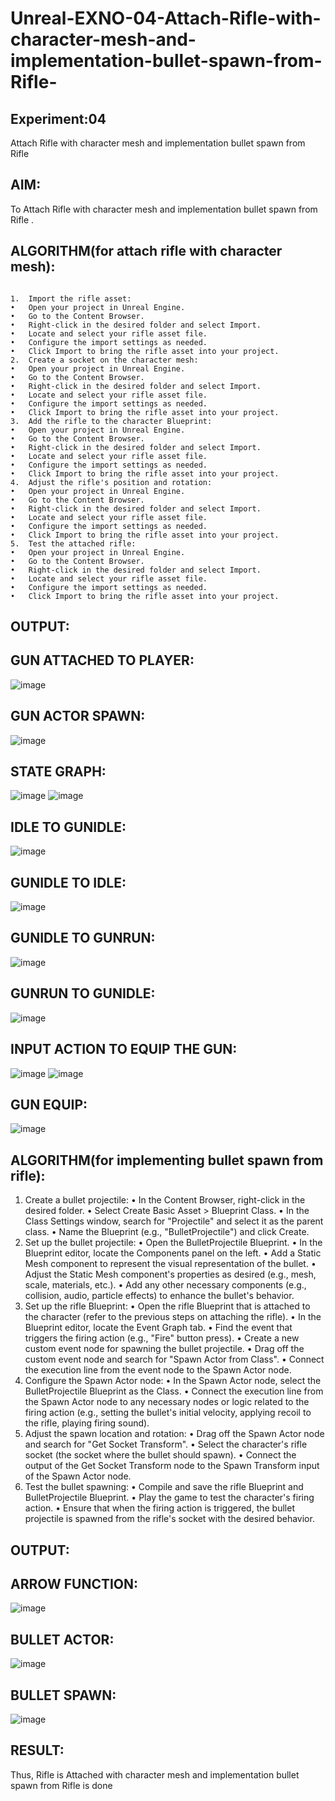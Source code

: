 # Unreal-EXNO-04-Attach-Rifle-with-character-mesh-and-implementation-bullet-spawn-from-Rifle-
## Experiment:04 
Attach Rifle with character mesh and implementation bullet spawn from Rifle
## AIM:
To Attach Rifle with character mesh and implementation bullet spawn from Rifle .

## ALGORITHM(for attach rifle with character mesh):
```

1.	Import the rifle asset:	
•	Open your project in Unreal Engine.
•	Go to the Content Browser.
•	Right-click in the desired folder and select Import.
•	Locate and select your rifle asset file.
•	Configure the import settings as needed.
•	Click Import to bring the rifle asset into your project.
2.	Create a socket on the character mesh:	
•	Open your project in Unreal Engine.
•	Go to the Content Browser.
•	Right-click in the desired folder and select Import.
•	Locate and select your rifle asset file.
•	Configure the import settings as needed.
•	Click Import to bring the rifle asset into your project.
3.	Add the rifle to the character Blueprint:	
•	Open your project in Unreal Engine.
•	Go to the Content Browser.
•	Right-click in the desired folder and select Import.
•	Locate and select your rifle asset file.
•	Configure the import settings as needed.
•	Click Import to bring the rifle asset into your project.
4.	Adjust the rifle's position and rotation:	
•	Open your project in Unreal Engine.
•	Go to the Content Browser.
•	Right-click in the desired folder and select Import.
•	Locate and select your rifle asset file.
•	Configure the import settings as needed.
•	Click Import to bring the rifle asset into your project.
5.	Test the attached rifle:
•	Open your project in Unreal Engine.
•	Go to the Content Browser.
•	Right-click in the desired folder and select Import.
•	Locate and select your rifle asset file.
•	Configure the import settings as needed.
•	Click Import to bring the rifle asset into your project.

```
## OUTPUT:
## GUN ATTACHED TO PLAYER:
![image](https://github.com/Prethiveerajan/Unreal-EXNO-04-Attach-Rifle-with-character-mesh-and-implementation-bullet-spawn-from-Rifle-/assets/94233064/1aca6c2a-257a-40dc-ac53-483280d9089e)

  
## GUN ACTOR SPAWN:
![image](https://github.com/Prethiveerajan/Unreal-EXNO-04-Attach-Rifle-with-character-mesh-and-implementation-bullet-spawn-from-Rifle-/assets/94233064/375fdce6-b59b-476d-8fc9-d8f8491ba109)

 

## STATE GRAPH:
![image](https://github.com/Prethiveerajan/Unreal-EXNO-04-Attach-Rifle-with-character-mesh-and-implementation-bullet-spawn-from-Rifle-/assets/94233064/c45fb333-8c5a-4254-a8fa-defcc06d7fcf)
![image](https://github.com/Prethiveerajan/Unreal-EXNO-04-Attach-Rifle-with-character-mesh-and-implementation-bullet-spawn-from-Rifle-/assets/94233064/097d5d68-a899-4563-9ce1-8c10ca25c31b)

 

 
 
## IDLE TO GUNIDLE:
![image](https://github.com/Prethiveerajan/Unreal-EXNO-04-Attach-Rifle-with-character-mesh-and-implementation-bullet-spawn-from-Rifle-/assets/94233064/88e66115-9f7b-4dcd-805f-b09634109bc9)

 
## GUNIDLE TO IDLE:
![image](https://github.com/Prethiveerajan/Unreal-EXNO-04-Attach-Rifle-with-character-mesh-and-implementation-bullet-spawn-from-Rifle-/assets/94233064/d3d3e9b4-2c9b-4edb-9e2f-4dd71903912c)

 
## GUNIDLE TO GUNRUN:
![image](https://github.com/Prethiveerajan/Unreal-EXNO-04-Attach-Rifle-with-character-mesh-and-implementation-bullet-spawn-from-Rifle-/assets/94233064/88c1bde8-8d48-401a-af1e-c73d056259d5)

 
## GUNRUN TO GUNIDLE:
![image](https://github.com/Prethiveerajan/Unreal-EXNO-04-Attach-Rifle-with-character-mesh-and-implementation-bullet-spawn-from-Rifle-/assets/94233064/d529372d-89ee-4b51-a9e9-a603c3c531ff)


  
## INPUT ACTION TO EQUIP THE GUN:
![image](https://github.com/Prethiveerajan/Unreal-EXNO-04-Attach-Rifle-with-character-mesh-and-implementation-bullet-spawn-from-Rifle-/assets/94233064/5a9110f8-f2c3-4a08-b74f-033846396238)
![image](https://github.com/Prethiveerajan/Unreal-EXNO-04-Attach-Rifle-with-character-mesh-and-implementation-bullet-spawn-from-Rifle-/assets/94233064/c99ad8c6-1b4a-476a-bec3-942b2c16aaa8)

 
 
## GUN EQUIP:
![image](https://github.com/Prethiveerajan/Unreal-EXNO-04-Attach-Rifle-with-character-mesh-and-implementation-bullet-spawn-from-Rifle-/assets/94233064/a6c1b370-dd7d-4e93-bfe3-6165fb4a2eaf)


  
 

## ALGORITHM(for implementing bullet spawn from rifle):

1.	Create a bullet projectile:
•	In the Content Browser, right-click in the desired folder.
•	Select Create Basic Asset > Blueprint Class.
•	In the Class Settings window, search for "Projectile" and select it as the parent class.
•	Name the Blueprint (e.g., "BulletProjectile") and click Create.
2.	Set up the bullet projectile:
•	Open the BulletProjectile Blueprint.
•	In the Blueprint editor, locate the Components panel on the left.
•	Add a Static Mesh component to represent the visual representation of the bullet.
•	Adjust the Static Mesh component's properties as desired (e.g., mesh, scale, materials, etc.).
•	Add any other necessary components (e.g., collision, audio, particle effects) to enhance the bullet's behavior.
3.	Set up the rifle Blueprint:
•	Open the rifle Blueprint that is attached to the character (refer to the previous steps on attaching the rifle).
•	In the Blueprint editor, locate the Event Graph tab.
•	Find the event that triggers the firing action (e.g., "Fire" button press).
•	Create a new custom event node for spawning the bullet projectile.
•	Drag off the custom event node and search for "Spawn Actor from Class".
•	Connect the execution line from the event node to the Spawn Actor node.
4.	Configure the Spawn Actor node:
•	In the Spawn Actor node, select the BulletProjectile Blueprint as the Class.
•	Connect the execution line from the Spawn Actor node to any necessary nodes or logic related to the firing action (e.g., setting the bullet's initial velocity, applying recoil to the rifle, playing firing sound).
5.	Adjust the spawn location and rotation:
•	Drag off the Spawn Actor node and search for "Get Socket Transform".
•	Select the character's rifle socket (the socket where the bullet should spawn).
•	Connect the output of the Get Socket Transform node to the Spawn Transform input of the Spawn Actor node.
6.	Test the bullet spawning:
•	Compile and save the rifle Blueprint and BulletProjectile Blueprint.
•	Play the game to test the character's firing action.
•	Ensure that when the firing action is triggered, the bullet projectile is spawned from the rifle's socket with the desired behavior.
 
## OUTPUT:
## ARROW FUNCTION:
![image](https://github.com/Prethiveerajan/Unreal-EXNO-04-Attach-Rifle-with-character-mesh-and-implementation-bullet-spawn-from-Rifle-/assets/94233064/41b00164-91a1-48ec-9721-cec2c8d6bd16)


 
## BULLET ACTOR:
![image](https://github.com/Prethiveerajan/Unreal-EXNO-04-Attach-Rifle-with-character-mesh-and-implementation-bullet-spawn-from-Rifle-/assets/94233064/92175a25-4230-4f70-aa5c-67244efd0de8)

 

## BULLET SPAWN:
![image](https://github.com/Prethiveerajan/Unreal-EXNO-04-Attach-Rifle-with-character-mesh-and-implementation-bullet-spawn-from-Rifle-/assets/94233064/c1516adc-8962-40b7-aa54-c41e5f00ac1e)


 

## RESULT:
Thus, Rifle is Attached with character mesh and implementation bullet spawn from Rifle is done 
 
